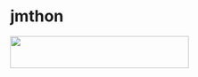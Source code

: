 # jmthon

<p align="left"><a href="https://heroku.com/deploy?template=https://github.com/dopacj/roz"> <img src="https://img.shields.io/badge/Deploy%20To%20Heroku-purple?style=for-the-badge&logo=heroku" width="320" height="58.45"/></a></p>
